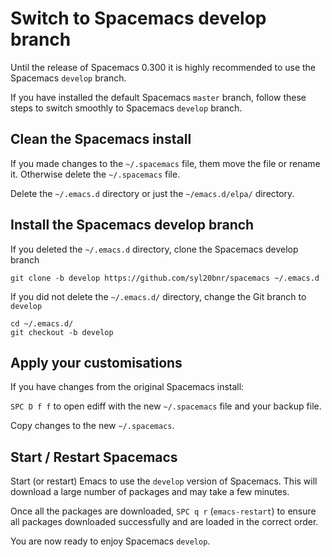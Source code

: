 # Switch to Spacemacs develop branch
Until the release of Spacemacs 0.300 it is highly recommended to use the Spacemacs `develop` branch.

If you have installed the default Spacemacs `master` branch, follow these steps to switch smoothly to Spacemacs `develop` branch.

## Clean the Spacemacs install
If you made changes to the  `~/.spacemacs` file, them move the file or rename it. Otherwise delete the `~/.spacemacs` file.

Delete the `~/.emacs.d` directory or just the `~/emacs.d/elpa/` directory.

## Install the Spacemacs develop branch
If you deleted the `~/.emacs.d` directory, clone the Spacemacs develop branch

```shell
git clone -b develop https://github.com/syl20bnr/spacemacs ~/.emacs.d
```

If you did not delete the `~/.emacs.d/` directory, change the Git branch to `develop`

```shell
cd ~/.emacs.d/
git checkout -b develop
```

## Apply your customisations
If you have changes from the original Spacemacs install:

`SPC D f f` to open ediff with the new `~/.spacemacs` file and your backup file.

Copy changes to the new `~/.spacemacs`.

## Start / Restart Spacemacs
Start (or restart) Emacs to use the `develop` version of Spacemacs.  This will download a large number of packages and may take a few minutes.

Once all the packages are downloaded, `SPC q r` (`emacs-restart`) to ensure all packages downloaded successfully and are loaded in the correct order.

You are now ready to enjoy Spacemacs `develop`.
